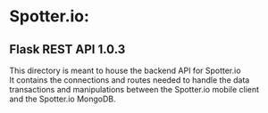 # Spotter.io:
## Flask REST API 1.0.3


<p>This directory is meant to house the backend API for Spotter.io <br>
 It contains the connections and routes needed to handle the data <br> transactions
and manipulations between the Spotter.io mobile client <br>and the Spotter.io MongoDB.</p>

